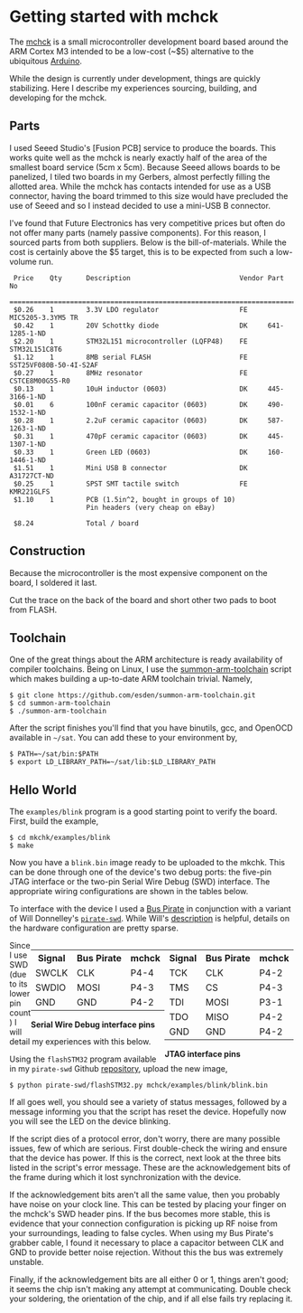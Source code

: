 # Getting started with mchck

The [mchck](http://www.mchck.org/) is a small microcontroller
development board based around the ARM Cortex M3 intended to be a
low-cost (~$5) alternative to the ubiquitous
[Arduino](http://www.arduino.cc/).

While the design is currently under development, things are quickly
stabilizing. Here I describe my experiences sourcing, building, and
developing for the mchck.

## Parts

I used Seeed Studio's [Fusion PCB] service to produce the boards. This
works quite well as the mchck is nearly exactly half of the area of
the smallest board service (5cm x 5cm). Because Seeed allows boards to
be panelized, I tiled two boards in my Gerbers, almost perfectly
filling the allotted area. While the mchck has contacts intended for
use as a USB connector, having the board trimmed to this size would
have precluded the use of Seeed and so I instead decided to use a
mini-USB B connector.

I've found that Future Electronics has very competitive prices but
often do not offer many parts (namely passive components). For this
reason, I sourced parts from both suppliers. Below is the
bill-of-materials. While the cost is certainly above the $5 target,
this is to be expected from such a low-volume run.

     Price    Qty      Description                           Vendor Part No
     =========================================================================
     $0.26    1        3.3V LDO regulator                    FE     MIC5205-3.3YM5 TR
     $0.42    1        20V Schottky diode                    DK     641-1285-1-ND	
     $2.20    1        STM32L151 microcontroller (LQFP48)    FE     STM32L151C8T6 
     $1.12    1        8MB serial FLASH                      FE     SST25VF080B-50-4I-S2AF
     $0.27    1        8MHz resonator                        FE     CSTCE8M00G55-R0
     $0.13    1        10uH inductor (0603)                  DK     445-3166-1-ND	
     $0.01    6        100nF ceramic capacitor (0603)        DK     490-1532-1-ND
     $0.28    1        2.2uF ceramic capacitor (0603)        DK     587-1263-1-ND	
     $0.31    1        470pF ceramic capacitor (0603)        DK     445-1307-1-ND	
     $0.33    1        Green LED (0603)                      DK     160-1446-1-ND
     $1.51    1        Mini USB B connector                  DK     A31727CT-ND	
     $0.25    1        SPST SMT tactile switch               FE     KMR221GLFS
     $1.10    1        PCB (1.5in^2, bought in groups of 10)
                       Pin headers (very cheap on eBay)
     
     $8.24             Total / board

## Construction

Because the microcontroller is the most expensive component on the
board, I soldered it last.

Cut the trace on the back of the board and short other two pads to
boot from FLASH.

## Toolchain

One of the great things about the ARM architecture is ready
availability of compiler toolchains. Being on Linux, I use the
[summon-arm-toolchain](https://github.com/esden/summon-arm-toolchain)
script which makes building a up-to-date ARM toolchain trivial. Namely,

    $ git clone https://github.com/esden/summon-arm-toolchain.git
    $ cd summon-arm-toolchain
    $ ./summon-arm-toolchain
    
After the script finishes you'll find that you have binutils, gcc, and
OpenOCD available in `~/sat`. You can add these to your environment by,

    $ PATH=~/sat/bin:$PATH
    $ export LD_LIBRARY_PATH=~/sat/lib:$LD_LIBRARY_PATH
    
## Hello World

The `examples/blink` program is a good starting point to verify the board.
First, build the example,

    $ cd mkchk/examples/blink
    $ make

Now you have a `blink.bin` image ready to be uploaded to the mkchk.
This can be done through one of the device's two debug ports: the
five-pin JTAG interface or the two-pin Serial Wire Debug (SWD)
interface. The appropriate wiring configurations are shown in the
tables below.

To interface with the device I used a
[Bus Pirate](http://dangerousprototypes.com/docs/Bus_Pirate) in
conjunction with a variant of Will Donnelley's
[`pirate-swd`](http://www.willdonnelly.net/blog/bus-pirate-serial-wire/). While
Will's
[description](http://www.willdonnelly.net/blog/bus-pirate-serial-wire/)
is helpful, details on the hardware configuration are pretty sparse.

<div style="float:right;">
    <table>
        <tr><th>Signal</th><th>Bus Pirate</th><th>mchck</th></tr>
        <tr><td>TCK</td><td>CLK</td><td>P4-2</td></tr>
        <tr><td>TMS</td><td>CS</td><td>P4-3</td></tr>
        <tr><td>TDI</td><td>MOSI</td><td>P3-1</td></tr>
        <tr><td>TDO</td><td>MISO</td><td>P4-2</td></tr>
        <tr><td>GND</td><td>GND</td><td>P4-2</td></tr>
    </table>
    <b>JTAG interface pins</b>
</div>

<div style="float:right; background-color: grey50;">
    <table>
      <tr><th>Signal</th><th>Bus Pirate</th><th>mchck</th></tr>
      <tr><td>SWCLK</td><td>CLK</td><td>P4-4</td></tr>
      <tr><td>SWDIO</td><td>MOSI</td><td>P4-3</td></tr>
      <tr><td>GND</td><td>GND</td><td>P4-2</td></tr>
    </table>
    <b>Serial Wire Debug interface pins</b>
</div>

Since I use SWD (due to its lower pin count) I will detail my
experiences with this below.


Using the `flashSTM32` program available in my `pirate-swd` Github
[repository](https://github.com/bgamari/pirate-swd), upload the new
image,

    $ python pirate-swd/flashSTM32.py mchck/examples/blink/blink.bin

If all goes well, you should see a variety of status messages,
followed by a message informing you that the script has reset the
device. Hopefully now you will see the LED on the device blinking.

If the script dies of a protocol error, don't worry, there are many
possible issues, few of which are serious. First double-check the
wiring and ensure that the device has power. If this is the correct,
next look at the three bits listed in the script's error
message. These are the acknowledgement bits of the frame during which
it lost synchronization with the device.

If the acknowledgement bits aren't all the same value, then you
probably have noise on your clock line. This can be tested by placing
your finger on the mchck's SWD header pins. If the bus becomes more
stable, this is evidence that your connection configuration is picking
up RF noise from your surroundings, leading to false cycles.  When
using my Bus Pirate's grabber cable, I found it necessary to place a
capacitor between CLK and GND to provide better noise
rejection. Without this the bus was extremely unstable.

Finally, if the acknowledgement bits are all either 0 or 1, things
aren't good; it seems the chip isn't making any attempt at
communicating. Double check your soldering, the orientation of the
chip, and if all else fails try replacing it. 
    
